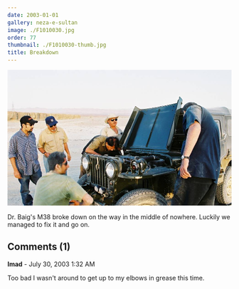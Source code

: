 ```yaml
---
date: 2003-01-01
gallery: neza-e-sultan
image: ./F1010030.jpg
order: 77
thumbnail: ./F1010030-thumb.jpg
title: Breakdown
---
```


![Breakdown](./F1010030.jpg)

Dr. Baig's M38 broke down on the way in the middle of nowhere. Luckily we managed to fix it and go on.

<div id="comments">

## Comments (1)

<div id="comment">

**Imad** - July 30, 2003  1:32 AM

Too bad I wasn't around to get up to my elbows in grease this time.

</div>

</div>